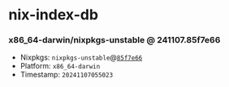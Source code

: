 # nix-index-db
### x86_64-darwin/nixpkgs-unstable @ 241107.85f7e66
- Nixpkgs: `nixpkgs-unstable`@[`85f7e66`](https://github.com/NixOS/nixpkgs/commit/85f7e662eda4fa3a995556527c87b2524b691933)
- Platform: `x86_64-darwin`
- Timestamp: `20241107055023`
